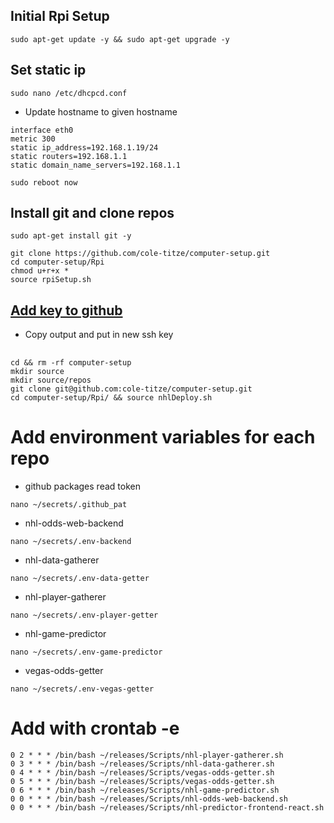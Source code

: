 ## Initial Rpi Setup
```
sudo apt-get update -y && sudo apt-get upgrade -y
```
## Set static ip
```
sudo nano /etc/dhcpcd.conf
```
+ Update hostname to given hostname
```
interface eth0
metric 300
static ip_address=192.168.1.19/24
static routers=192.168.1.1
static domain_name_servers=192.168.1.1
```
```
sudo reboot now
```
## Install git and clone repos
```
sudo apt-get install git -y
```
```
git clone https://github.com/cole-titze/computer-setup.git
cd computer-setup/Rpi
chmod u+r+x *
source rpiSetup.sh
```
## [Add key to github](https://docs.github.com/en/github/authenticating-to-github/adding-a-new-ssh-key-to-your-github-account)
+ Copy output and put in new ssh key
## 
```
cd && rm -rf computer-setup
mkdir source
mkdir source/repos
git clone git@github.com:cole-titze/computer-setup.git
cd computer-setup/Rpi/ && source nhlDeploy.sh
```
# Add environment variables for each repo
+ github packages read token
```
nano ~/secrets/.github_pat
```
+ nhl-odds-web-backend
```
nano ~/secrets/.env-backend
```
+ nhl-data-gatherer
```
nano ~/secrets/.env-data-getter
```
+ nhl-player-gatherer
```
nano ~/secrets/.env-player-getter
```
+ nhl-game-predictor
```
nano ~/secrets/.env-game-predictor
```
+ vegas-odds-getter
```
nano ~/secrets/.env-vegas-getter
```
# Add with crontab -e
```
0 2 * * * /bin/bash ~/releases/Scripts/nhl-player-gatherer.sh
0 3 * * * /bin/bash ~/releases/Scripts/nhl-data-gatherer.sh
0 4 * * * /bin/bash ~/releases/Scripts/vegas-odds-getter.sh
0 5 * * * /bin/bash ~/releases/Scripts/vegas-odds-getter.sh
0 6 * * * /bin/bash ~/releases/Scripts/nhl-game-predictor.sh
0 0 * * * /bin/bash ~/releases/Scripts/nhl-odds-web-backend.sh
0 0 * * * /bin/bash ~/releases/Scripts/nhl-predictor-frontend-react.sh
```